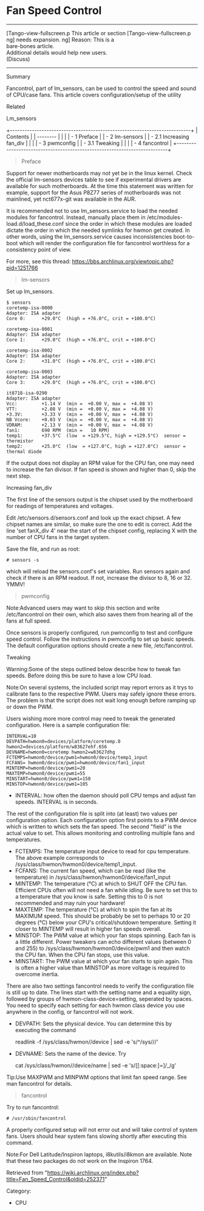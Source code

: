 Fan Speed Control
=================

  ------------------------ ------------------------ ------------------------
  [Tango-view-fullscreen.p This article or section  [Tango-view-fullscreen.p
  ng]                      needs expansion.         ng]
                           Reason: This is a        
                           bare-bones article.      
                           Additional details would 
                           help new users.          
                           (Discuss)                
  ------------------------ ------------------------ ------------------------

Summary

Fancontrol, part of lm_sensors, can be used to control the speed and
sound of CPU/case fans. This article covers configuration/setup of the
utility

Related

Lm_sensors

+--------------------------------------------------------------------------+
| Contents                                                                 |
| --------                                                                 |
|                                                                          |
| -   1 Preface                                                            |
| -   2 lm-sensors                                                         |
|     -   2.1 Increasing fan_div                                           |
|                                                                          |
| -   3 pwmconfig                                                          |
|     -   3.1 Tweaking                                                     |
|                                                                          |
| -   4 fancontrol                                                         |
+--------------------------------------------------------------------------+

> Preface

Support for newer motherboards may not yet be in the linux kernel. Check
the official lm-sensors devices table to see if experimental drivers are
available for such motherboards. At the time this statement was written
for example, support for the Asus P8Z77 series of motherboards was not
mainlined, yet nct677x-git was available in the AUR.

It is recommended not to use lm_sensors.service to load the needed
modules for fancontrol. Instead, manually place them in
/etc/modules-load.d/load_these.conf since the order in which these
modules are loaded dictate the order in which the needed symlinks for
hwmon get created. In other words, using the lm_sensors.service causes
inconsistencies boot-to-boot which will render the configuration file
for fancontrol worthless for a consistency point of view.

For more, see this thread:
https://bbs.archlinux.org/viewtopic.php?pid=1251766

> lm-sensors

Set up lm_sensors.

    $ sensors
    coretemp-isa-0000
    Adapter: ISA adapter
    Core 0:      +29.0°C  (high = +76.0°C, crit = +100.0°C)  

    coretemp-isa-0001
    Adapter: ISA adapter
    Core 1:      +29.0°C  (high = +76.0°C, crit = +100.0°C)  

    coretemp-isa-0002
    Adapter: ISA adapter
    Core 2:      +31.0°C  (high = +76.0°C, crit = +100.0°C)  

    coretemp-isa-0003
    Adapter: ISA adapter
    Core 3:      +29.0°C  (high = +76.0°C, crit = +100.0°C)  

    it8718-isa-0290
    Adapter: ISA adapter
    Vcc:         +1.14 V  (min =  +0.00 V, max =  +4.08 V)   
    VTT:         +2.08 V  (min =  +0.00 V, max =  +4.08 V)   
    +3.3V:       +3.33 V  (min =  +0.00 V, max =  +4.08 V)   
    NB Vcore:    +0.03 V  (min =  +0.00 V, max =  +4.08 V)   
    VDRAM:       +2.13 V  (min =  +0.00 V, max =  +4.08 V)   
    fan1:        690 RPM  (min =   10 RPM)
    temp1:       +37.5°C  (low  = +129.5°C, high = +129.5°C)  sensor = thermistor
    temp2:       +25.0°C  (low  = +127.0°C, high = +127.0°C)  sensor = thermal diode

If the output does not display an RPM value for the CPU fan, one may
need to increase the fan divisor. If fan speed is shown and higher than
0, skip the next step.

Increasing fan_div

The first line of the sensors output is the chipset used by the
motherboard for readings of temperatures and voltages.

Edit /etc/sensors.d/sensors.conf and look up the exact chipset. A few
chipset names are similar, so make sure the one to edit is correct. Add
the line 'set fanX_div 4' near the start of the chipset config,
replacing X with the number of CPU fans in the target system.

Save the file, and run as root:

    # sensors -s

which will reload the sensors.conf's set variables. Run sensors again
and check if there is an RPM readout. If not, increase the divisor to 8,
16 or 32. YMMV!

> pwmconfig

Note:Advanced users may want to skip this section and write
/etc/fancontrol on their own, which also saves them from hearing all of
the fans at full speed.

Once sensors is properly configured, run pwmconfig to test and configure
speed control. Follow the instructions in pwmconfig to set up basic
speeds. The default configuration options should create a new file,
/etc/fancontrol.

Tweaking

Warning:Some of the steps outlined below describe how to tweak fan
speeds. Before doing this be sure to have a low CPU load.

Note:On several systems, the included script may report errors as it
trys to calibrate fans to the respective PWM. Users may safely ignore
these errors. The problem is that the script does not wait long enough
before ramping up or down the PWM.

Users wishing more more control may need to tweak the generated
configuration. Here is a sample configuration file:

    INTERVAL=10
    DEVPATH=hwmon0=devices/platform/coretemp.0 hwmon2=devices/platform/w83627ehf.656
    DEVNAME=hwmon0=coretemp hwmon2=w83627dhg
    FCTEMPS=hwmon0/device/pwm1=hwmon0/device/temp1_input
    FCFANS= hwmon0/device/pwm1=hwmon0/device/fan1_input
    MINTEMP=hwmon0/device/pwm1=20
    MAXTEMP=hwmon0/device/pwm1=55
    MINSTART=hwmon0/device/pwm1=150
    MINSTOP=hwmon0/device/pwm1=105

-   INTERVAL: how often the daemon should poll CPU temps and adjust fan
    speeds. INTERVAL is in seconds.

The rest of the configuration file is split into (at least) two values
per configuration option. Each configuration option first points to a
PWM device which is written to which sets the fan speed. The second
"field" is the actual value to set. This allows monitoring and
controlling multiple fans and temperatures.

-   FCTEMPS: The temperature input device to read for cpu temperature.
    The above example corresponds to
    /sys/class/hwmon/hwmon0/device/temp1_input.
-   FCFANS: The current fan speed, which can be read (like the
    temperature) in /sys/class/hwmon/hwmon0/device/fan1_input
-   MINTEMP: The temperature (°C) at which to SHUT OFF the CPU fan.
    Efficient CPUs often will not need a fan while idling. Be sure to
    set this to a temperature that you know is safe. Setting this to 0
    is not recommended and may ruin your hardware!
-   MAXTEMP: The temperature (°C) at which to spin the fan at its
    MAXIMUM speed. This should be probably be set to perhaps 10 or 20
    degrees (°C) below your CPU's critical/shutdown temperature. Setting
    it closer to MINTEMP will result in higher fan speeds overall.
-   MINSTOP: The PWM value at which your fan stops spinning. Each fan is
    a little different. Power tweakers can echo different values
    (between 0 and 255) to /sys/class/hwmon/hwmon0/device/pwm1 and then
    watch the CPU fan. When the CPU fan stops, use this value.
-   MINSTART: The PWM value at which your fan starts to spin again. This
    is often a higher value than MINSTOP as more voltage is required to
    overcome inertia.

There are also two settings fancontrol needs to verify the configuration
file is still up to date. The lines start with the setting name and a
equality sign, followed by groups of hwmon-class-device=setting,
seperated by spaces. You need to specify each setting for each hwmon
class device you use anywhere in the config, or fancontrol will not
work.

-   DEVPATH: Sets the physical device. You can determine this by
    executing the command

    readlink -f /sys/class/hwmon/<hwmon-device>/device | sed -e 's/^\/sys\///'

-   DEVNAME: Sets the name of the device. Try

    cat /sys/class/hwmon/<hwmon-device>/device/name | sed -e 's/[[:space:]=]/_/g'

Tip:Use MAXPWM and MINPWM options that limit fan speed range. See
man fancontrol for details.

> fancontrol

Try to run fancontrol:

    # /usr/sbin/fancontrol

A properly configured setup will not error out and will take control of
system fans. Users should hear system fans slowing shortly after
executing this command.

Note:For Dell Latitude/Inspiron laptops, i8kutils/i8kmon are available.
Note that these two packages do not work on the Inspiron 1764.

Retrieved from
"https://wiki.archlinux.org/index.php?title=Fan_Speed_Control&oldid=252371"

Category:

-   CPU
